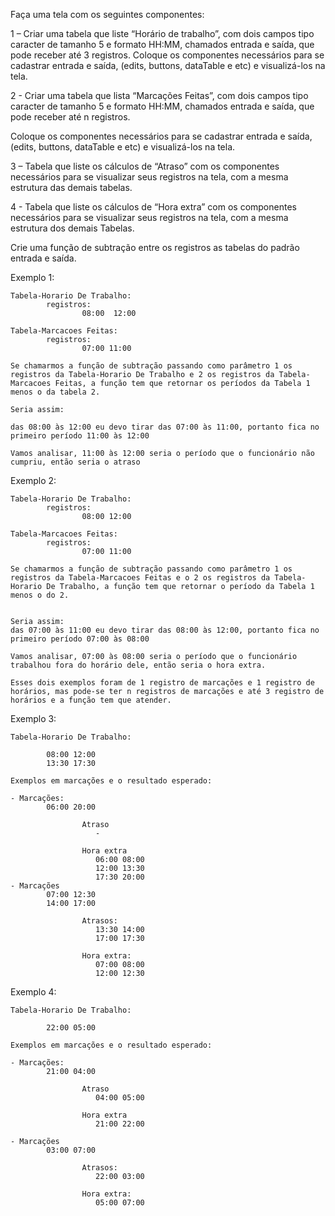 Faça uma tela com os seguintes componentes:
 
1 – Criar uma tabela que liste “Horário de trabalho”, com dois campos tipo caracter de tamanho 5 e formato HH:MM, chamados entrada e saída, que pode receber até 3 registros.
Coloque os componentes necessários para se cadastrar entrada e saída, (edits, buttons, dataTable e etc) e visualizá-los na tela.   

2 - Criar uma tabela que lista “Marcações Feitas”, com dois campos tipo caracter de tamanho 5 e formato HH:MM, chamados entrada e saída, que pode receber até n registros.

Coloque os componentes necessários para se cadastrar entrada e saída, (edits, buttons, dataTable e etc) e visualizá-los na tela.

3 – Tabela que liste os cálculos de “Atraso” com os componentes necessários para se visualizar seus registros na tela, com a mesma estrutura das demais tabelas.

4 - Tabela que liste os cálculos de “Hora extra” com os componentes necessários para se visualizar seus registros na tela, com a mesma estrutura dos demais Tabelas.
 

Crie uma função de subtração entre os registros as tabelas do padrão entrada e saída.

       
Exemplo 1:

	Tabela-Horario De Trabalho:
			registros:
					08:00  12:00

	Tabela-Marcacoes Feitas:
			registros:
					07:00 11:00

	Se chamarmos a função de subtração passando como parâmetro 1 os registros da Tabela-Horario De Trabalho e 2 os registros da Tabela-Marcacoes Feitas, a função tem que retornar os períodos da Tabela 1 menos o da tabela 2.

	Seria assim:
  
	das 08:00 às 12:00 eu devo tirar das 07:00 às 11:00, portanto fica no primeiro período 11:00 às 12:00

	Vamos analisar, 11:00 às 12:00 seria o período que o funcionário não cumpriu, então seria o atraso           

Exemplo 2:

	Tabela-Horario De Trabalho:
			registros:
					08:00 12:00

	Tabela-Marcacoes Feitas:
			registros:
					07:00 11:00

	Se chamarmos a função de subtração passando como parâmetro 1 os registros da Tabela-Marcacoes Feitas e o 2 os registros da Tabela-Horario De Trabalho, a função tem que retornar o período da Tabela 1 menos o do 2.


	Seria assim:
	das 07:00 às 11:00 eu devo tirar das 08:00 às 12:00, portanto fica no primeiro período 07:00 às 08:00

	Vamos analisar, 07:00 às 08:00 seria o período que o funcionário trabalhou fora do horário dele, então seria o hora extra.

	Esses dois exemplos foram de 1 registro de marcações e 1 registro de horários, mas pode-se ter n registros de marcações e até 3 registro de horários e a função tem que atender.

Exemplo 3:

	Tabela-Horario De Trabalho:

			08:00 12:00
			13:30 17:30

	Exemplos em marcações e o resultado esperado:

	- Marcações:
			06:00 20:00

					Atraso
					   -

					Hora extra
					   06:00 08:00
					   12:00 13:30
					   17:30 20:00
	- Marcações
			07:00 12:30
			14:00 17:00

					Atrasos:
					   13:30 14:00
					   17:00 17:30

					Hora extra:
					   07:00 08:00
					   12:00 12:30

Exemplo 4:

	Tabela-Horario De Trabalho:

			22:00 05:00

	Exemplos em marcações e o resultado esperado:

	- Marcações:
			21:00 04:00

					Atraso
					   04:00 05:00

					Hora extra
					   21:00 22:00

	- Marcações
			03:00 07:00

					Atrasos:
					   22:00 03:00

					Hora extra:
					   05:00 07:00
